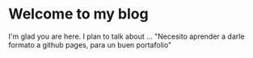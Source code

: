 # Welcome to my blog

I'm glad you are here. I plan to talk about ...
"Necesito aprender a darle formato a github pages, para un buen portafolio"
